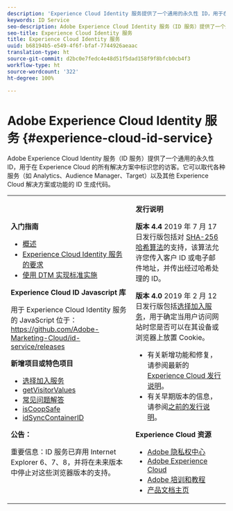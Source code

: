```yaml
---
description: 'Experience Cloud Identity 服务提供了一个通用的永久性 ID，用于在 Experience Cloud 的所有解决方案中标识您的访客。 '
keywords: ID Service
seo-description: Adobe Experience Cloud Identity 服务（ID 服务）提供了一个通用的永久性 ID，用于在 Experience Cloud 的所有解决方案中标识您的访客。它可以取代各种服务（如 Analytics、Audience Manager、Target）以及其他 Experience Cloud 解决方案或功能的 ID 生成代码。
seo-title: Experience Cloud Identity 服务
title: Experience Cloud Identity 服务
uuid: b68194b5-e549-4f6f-bfaf-7744926aeaac
translation-type: ht
source-git-commit: d2bc0e7fedc4e48d51f5dad158f9f8bfcb0cb4f3
workflow-type: ht
source-wordcount: '322'
ht-degree: 100%

---
```



# Adobe Experience Cloud Identity 服务 {#experience-cloud-id-service}

Adobe Experience Cloud Identity 服务（ID 服务）提供了一个通用的永久性 ID，用于在 Experience Cloud 的所有解决方案中标识您的访客。它可以取代各种服务（如 Analytics、Audience Manager、Target）以及其他 Experience Cloud 解决方案或功能的 ID 生成代码。

<table id="table_5E612F746A704FE095B809A013EE977F" class="simpletable"> 
 <tbody> 
  <tr> 
   <td colname="col1"> <p> <b>入门指南</b> </p> <p> 
     <ul id="ul_D5EC6A54A03F4AB595B588116A7C1296"> 
      <li id="li_845F6DE25A1241439BCDCBC00459D7EB"> <a href="introduction/overview.md" format="dita" scope="local"> 概述 </a> </li> 
      <li id="li_47F399E1D4AF4F08BD647DF01A423BA7"> <a href="reference/requirements.md" format="dita" scope="local"> Experience Cloud Identity 服务的要求 </a> </li> 
      <li id="li_CBEEE79B45644F28A52B58DDF23DAD4F"> <a href="implementation-guides/standard.md#concept-89cd0199a9634fc48644f2d61e3d2445" format="dita" scope="local"> 使用 DTM 实现标准实施 </a> </li> 
     </ul> </p> <p><b>Experience Cloud ID Javascript 库</b> </p> <p>用于 Experience Cloud Identity 服务的 JavaScript 位于：<a href="https://github.com/Adobe-Marketing-Cloud/id-service/releases" format="https" scope="external">https://github.com/Adobe-Marketing-Cloud/id-service/releases</a> </p> <p> <b>新增项目或特色项目</b> </p> <p> 
     <ul id="ul_B0A25B6827734D55BB1E20D12334AC21"> 
      <li id="li_A66924F4948F4A5ABA545A89A28A6F6A"><a href="implementation-guides/opt-in-service/optin-overview.md#concept-f9b5db0d27a245fbadd3e19162319360" format="dita" scope="local"> 选择加入服务</a> </li> 
      <li id="li_92D49CB788AD478EA74BCF5328CB9A14"> <a href="library/get-set/getvisitorvalues.md#reference-b8c9e17c170c4291829a792df46ce279" format="dita" scope="local"> getVisitorValues </a> </li> 
      <li id="li_9E512C6DD15C46C3ABD06ACD60D97E4A"> <a href="faq-intro/faq-intro.md" format="dita" scope="local"> 常见问题解答 </a> </li> 
      <li id="li_B28082F3D075413D89E5AFB718657E17"> <a href="library/function-vars/coopsafe.md#reference-7fbed36f38a048d1a5883c53d430ddf4" format="dita" scope="local"> isCoopSafe </a> </li> 
      <li id="li_7744A4898EA542B9BF009D2066810050"> <a href="library/function-vars/idsyncontainerid.md#reference-5cfbed2240fa4def90f535f017a36015" format="dita" scope="local"> idSyncContainerID </a> </li> 
     </ul> </p> 
    <draft-comment> 
     <p> <b>公告：</b> </p> 
     <p> <p>重要信息：ID 服务已弃用 Internet Explorer 6、7、8，并将在未来版本中停止对这些浏览器版本的支持。 </p> </p> 
    </draft-comment> </td> 
   <td colname="col2"> <p> <b>发行说明</b> </p> <p><b>版本 4.4</b> 2019 年 7 月 17 日发行版包括对 <a href="reference/hashing-support.md" format="dita" scope="local">SHA-256 哈希算法</a>的支持，该算法允许您传入客户 ID 或电子邮件地址，并传出经过哈希处理的 ID。</p><p><b>版本 4.0</b> 2019 年 2 月 12 日发行版包括<a href="implementation-guides/opt-in-service/optin-overview.md#concept-f9b5db0d27a245fbadd3e19162319360" format="dita" scope="local">选择加入服务</a>，用于确定当用户访问网站时您是否可以在其设备或浏览器上放置 Cookie。 </p> <p> 
     <ul id="ul_4F06F170F214492780C7D25A069F799F"> 
      <li id="li_45A7CD556FE44F4DAB035C736A058F36"> 有关新增功能和修复，请参阅最新的 <a href="https://docs.adobe.com/content/help/zh-Hans/release-notes/experience-cloud/current.html" format="https" scope="external">Experience Cloud 发行说明</a>。 </li> 
      <li id="li_10CC4FBFEFC947CA9AD15F52D9715257">有关早期版本的信息，请参阅<a href="https://docs.adobe.com/content/help/zh-Hans/release-notes/experience-cloud/current.html" format="html" scope="external">之前的发行说明</a>。 </li> 
     </ul> </p> <p> <b>Experience Cloud 资源</b> </p> <p> 
     <ul id="ul_E30EC96BDC624B5591F0470D430B7F41"> 
      <li id="li_F3A5CCFAE0F247CEB41A03CA8E03106B"> <a href="http://www.adobe.com/cn/privacy.html" format="http" scope="external"> Adobe 隐私权中心</a> </li> 
      <li id="li_A54C1EB170EA4B8FA6A81B90AB0C39DD"> <a href="https://docs.adobe.com/content/help/zh-Hans/experience-cloud/user-guides/home.html" scope="external" format="http"> Adobe Experience Cloud</a> </li> 
      <li id="li_1938F7044F544481A6CC0F45CC22B80A"> <a href="http://helpx.adobe.com/cn/learning.html?promoid=KAUDK" scope="external" format="http"> Adobe 培训和教程</a> </li> 
      <li id="li_C71459E0D1464C05B8B9387C43541F17"> <a href="https://helpx.adobe.com/cn/support/experience-cloud.html" scope="external" format="https"> 产品文档主页</a> </li> 
     </ul> </p> </td> 
  </tr> 
 </tbody> 
</table>

